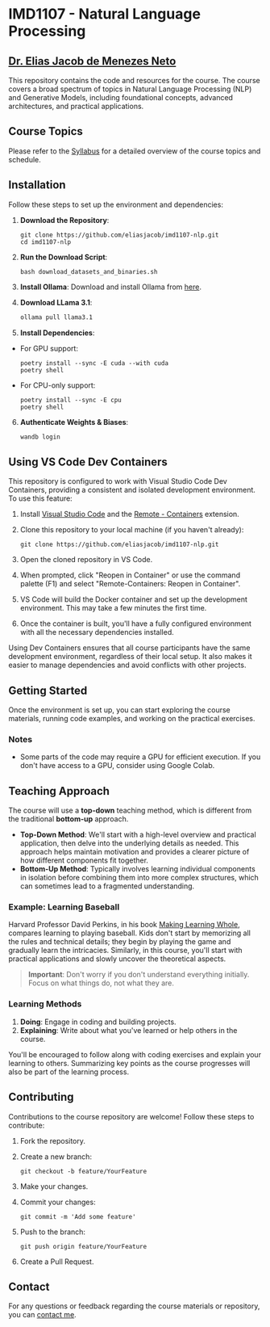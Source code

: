 # IMD1107 - Natural Language Processing

## [Dr. Elias Jacob de Menezes Neto](https://docente.ufrn.br/elias.jacob)

This repository contains the code and resources for the course. The course covers a broad spectrum of topics in Natural Language Processing (NLP) and Generative Models, including foundational concepts, advanced architectures, and practical applications.

## Course Topics
Please refer to the [Syllabus](Programa_IMD1107.pdf) for a detailed overview of the course topics and schedule.


## Installation

Follow these steps to set up the environment and dependencies:

1. **Download the Repository**:
    ```shell
    git clone https://github.com/eliasjacob/imd1107-nlp.git
    cd imd1107-nlp
    ```

2. **Run the Download Script**:
    ```shell
    bash download_datasets_and_binaries.sh
    ```

3. **Install Ollama**:
   Download and install Ollama from [here](https://ollama.com/download).

4. **Download LLama 3.1**:
    ```bash
    ollama pull llama3.1
    ```

5. **Install Dependencies**:
 - For GPU support:
    ```shell
    poetry install --sync -E cuda --with cuda
    poetry shell
    ```
    
- For CPU-only support:
    ```shell
    poetry install --sync -E cpu
    poetry shell
    ```

6. **Authenticate Weights & Biases**:
    ```bash
    wandb login
    ```
    
## Using VS Code Dev Containers

This repository is configured to work with Visual Studio Code Dev Containers, providing a consistent and isolated development environment. To use this feature:

1. Install [Visual Studio Code](https://code.visualstudio.com/) and the [Remote - Containers](https://marketplace.visualstudio.com/items?itemName=ms-vscode-remote.remote-containers) extension.

2. Clone this repository to your local machine (if you haven't already):

   ```shell
   git clone https://github.com/eliasjacob/imd1107-nlp.git
   ```

3. Open the cloned repository in VS Code.

4. When prompted, click "Reopen in Container" or use the command palette (F1) and select "Remote-Containers: Reopen in Container".

5. VS Code will build the Docker container and set up the development environment. This may take a few minutes the first time.

6. Once the container is built, you'll have a fully configured environment with all the necessary dependencies installed.

Using Dev Containers ensures that all course participants have the same development environment, regardless of their local setup. It also makes it easier to manage dependencies and avoid conflicts with other projects.

## Getting Started

Once the environment is set up, you can start exploring the course materials, running code examples, and working on the practical exercises.

### Notes

- Some parts of the code may require a GPU for efficient execution. If you don't have access to a GPU, consider using Google Colab.

## Teaching Approach

The course will use a **top-down** teaching method, which is different from the traditional **bottom-up** approach. 

- **Top-Down Method**: We'll start with a high-level overview and practical application, then delve into the underlying details as needed. This approach helps maintain motivation and provides a clearer picture of how different components fit together.
- **Bottom-Up Method**: Typically involves learning individual components in isolation before combining them into more complex structures, which can sometimes lead to a fragmented understanding.

### Example: Learning Baseball
Harvard Professor David Perkins, in his book [Making Learning Whole](https://www.amazon.com/Making-Learning-Whole-Principles-Transform/dp/0470633719), compares learning to playing baseball. Kids don't start by memorizing all the rules and technical details; they begin by playing the game and gradually learn the intricacies. Similarly, in this course, you'll start with practical applications and slowly uncover the theoretical aspects.

> **Important**: Don't worry if you don't understand everything initially. Focus on what things do, not what they are. 

### Learning Methods
1. **Doing**: Engage in coding and building projects.
2. **Explaining**: Write about what you've learned or help others in the course.

You'll be encouraged to follow along with coding exercises and explain your learning to others. Summarizing key points as the course progresses will also be part of the learning process.

## Contributing

Contributions to the course repository are welcome! Follow these steps to contribute:

1. Fork the repository.
2. Create a new branch:

    ```shell
    git checkout -b feature/YourFeature
    ```

3. Make your changes.
4. Commit your changes:

    ```shell
    git commit -m 'Add some feature'
    ```

5. Push to the branch:

    ```shell
    git push origin feature/YourFeature
    ```

6. Create a Pull Request.

## Contact

For any questions or feedback regarding the course materials or repository, you can [contact me](mailto:elias.jacob@ufrn.br).
